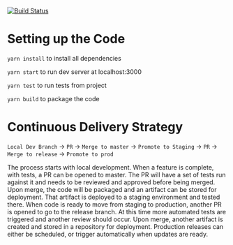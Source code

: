 [![Build Status](https://travis-ci.org/jk47/caseStudy.svg?branch=master)](https://travis-ci.org/jk47/caseStudy)

# Setting up the Code
`yarn install` to install all dependencies

`yarn start` to run dev server at localhost:3000

`yarn test` to run tests from project

`yarn build` to package the code

# Continuous Delivery Strategy

`Local Dev Branch` -> `PR` -> `Merge to master` -> `Promote to Staging` -> `PR` -> `Merge to release` -> `Promote to prod`

The process starts with local development. When a feature is complete, with tests, a PR can be opened to master. The PR will have a set of tests run against it and needs to be reviewed and approved before being merged. Upon merge, the code will be packaged and an artifact can be stored for deployment. That artifact is deployed to a staging environment and tested there. When code is ready to move from staging to production, another PR is opened to go to the release branch. At this time more automated tests are triggered and another review should occur. Upon merge, another artifact is created and stored in a repository for deployment. Production releases can either be scheduled, or trigger automatically when updates are ready. 
